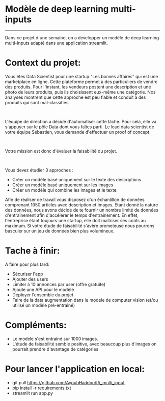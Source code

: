 # Modèle de deep learning multi-inputs

* * * * * * * *

Dans ce projet d'une semaine, on a developper un modèle de deep learning multi-inputs adapté dans une application streamlit.

# Context du projet: 

Vous êtes Data Scientist pour une startup "Les bonnes affaires" qui est une marketplace en ligne. Cette plateforme permet à des particuliers de vendre des produits. Pour l'instant, les vendeurs postent une description et une photo de leurs produits, puis ils choisissent eux-même une catégorie. Nos analyses montrent que cette approche est peu fiable et conduit à des produits qui sont mal-classifiés.

​

L'équipe de direction a décidé d'automatiser cette tâche. Pour cela, elle va s'appuyer sur le pôle Data dont vous faîtes parti. Le lead data scientist de votre équipe Sébastien, vous demande d'effectuer un proof of concept.

​

Votre mission est donc d'évaluer la faisabilité du projet.

​

Vous devez étudier 3 approches :

- Créer un modèle basé uniquement sur le texte des descriptions
- Créer un modèle basé uniquement sur les images
- Créer un modèle qui combine les images et le texte
​

Afin de réaliser ce travail vous disposez d'un échantillon de données comprenant 1050 articles avec description et images. Étant donné la nature des données, nous avons décidé de te fournir un nombre limité de données d'entraînement afin d'accélerer le temps d'entrainement. En effet, l'entreprise étant toujours une startup, elle doit maitriser ses coûts au maximum. Si votre étude de faisabilité s'avère prometeuse nous pourrons basculer sur un jeu de données bien plus volumineux.


# Tache à finir: 

A faire pour plus tard: 
- Sécuriser l'app 
- Ajouter des users 
- Limiter à 10 annonces par user (offre gratuite) 
- Ajoute une API pour le modèle 
- Déployer l'ensemble du projet
- Faire de la data augmentation dans le modele de computer vision (et/ou utilisé un modèle pré-entrainé)


# Compléments: 
- Le modele s'est entrainé sur 1000 images. 
- L'étude de faisabilité semble positive, avec beaucoup plus d'images on pourrait prendre d'avantage de catégories


# Pour lancer l'application en local: 
- git pull https://github.com/AyoubHaddou/IA_multi_input
- pip install -r requirements.txt
- streamlit run app.py 
